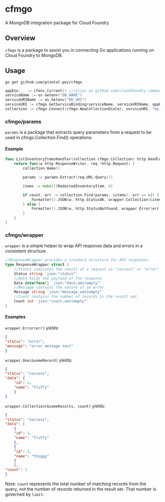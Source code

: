 # cfmgo
A MongoDB integration package for Cloud Foundry

## Overview

`cfmgo` is a package to assist you in connecting Go applications running on Cloud Foundry to MongoDB.  

## Usage

`go get github.com/pivotal-pez/cfmgo`

```go
appEnv, _ := cfenv,Current() //relies on github.com/cloudfoundry-community/go-cfenv
serviceName := os.Getenv("DB_NAME")
serviceURIName := os.Getenv("DB_URI")
serviceURI := cfmgo.GetServiceBinding(serviceName, serviceURIName, appEnv)
collection := cfmgo.Connect(cfmgo.NewCollectionDialer, serviceURI, "my-collection")
```

### cfmgo/params

`params` is a package that extracts query parameters from a request to be used in cfmgo.Collection.Find() operations.

#### Example
```go
func ListInventoryItemsHandler(collection cfmgo.Collection) http.HandlerFunc {
	return func(w http.ResponseWriter, req *http.Request) {
		collection.Wake()

		params := params.Extract(req.URL.Query())

		items := make([]RedactedInventoryItem, 0)

		if count, err := collection.Find(params, &items); err == nil {
			Formatter().JSON(w, http.StatusOK, wrapper.Collection(&items, count))
		} else {
			Formatter().JSON(w, http.StatusNotFound, wrapper.Error(err.Error()))
		}
	}
}
```

### cfmgo/wrapper

`wrapper` is a simple helper to wrap API response data and errors in a consistent structure.  

```go
//ResponseWrapper provides a standard structure for API responses.
type ResponseWrapper struct {
	//Status indicates the result of a request as "success" or "error"
	Status string `json:"status"`
	//Data holds the payload of the response
	Data interface{} `json:"data,omitempty"`
	//Message contains the nature of an error
	Message string `json:"message,omitempty"`
	//Count contains the number of records in the result set
	Count int `json:"count,omitempty"`
}
```
#### Examples

`wrapper.Error(err)` yields:

```json
{
"status": "error",
"message": "error message text"
}
```

`wrapper.One(&someRecord)` yields:

```json
{
"status": "success",
"data": {
	"id": 1,
	"name": "fluffy"
	}
}
```

`wrapper.Collection(&someResults, count)` yields:

```json
{
"status": "success",
"data": [
	{
	"id": 1,
	"name": "fluffy"
	},
	{
	"id": 2,
	"name": "thiggy"
	}
	],
"count": 2
}
```

Note: `count` represents the total number of matching records from the query, not the number of records returned in the result set.  That number is governed by `limit`.
